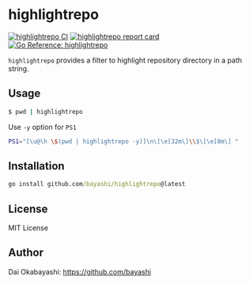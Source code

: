 # highlightrepo

<a href="https://github.com/bayashi/highlightrepo/actions" title="highlightrepo CI"><img src="https://github.com/bayashi/highlightrepo/workflows/main/badge.svg" alt="highlightrepo CI"></a>
<a href="https://goreportcard.com/report/github.com/bayashi/highlightrepo" title="highlightrepo report card" target="_blank"><img src="https://goreportcard.com/badge/github.com/bayashi/highlightrepo" alt="highlightrepo report card"></a>
<a href="https://pkg.go.dev/github.com/bayashi/highlightrepo" title="Go highlightrepo package reference" target="_blank"><img src="https://pkg.go.dev/badge/github.com/bayashi/highlightrepo.svg" alt="Go Reference: highlightrepo"></a>

`highlightrepo` provides a filter to highlight repository directory in a path string.

## Usage

```sh
$ pwd | highlightrepo
```

Use `-y` option for `PS1`

```sh
PS1="[\u@\h \$(pwd | highlightrepo -y)]\n\[\e[32m\]\\$\[\e[0m\] "
```

## Installation

```cmd
go install github.com/bayashi/highlightrepo@latest
```

## License

MIT License

## Author

Dai Okabayashi: https://github.com/bayashi
